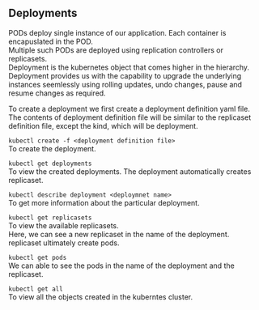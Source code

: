 ## Deployments

PODs deploy single instance of our application.
Each container is encapuslated in the POD.  
Multiple such PODs are deployed using replication controllers or replicasets.  
Deployment is the kubernetes object that comes higher in the hierarchy. 
Deployment provides us with the capability to upgrade the underlying instances seemlessly using rolling updates, undo changes, pause and resume changes as required.  

To create a deployment we first create a deployment definition yaml file.
The contents of deployment definition file will be similar to the replicaset definition file, except the kind, which will be deployment.  

`kubectl create -f <deployment definition file>`  
To create the deployment.  

`kubectl get deployments`  
To view the created deployments. 
The deployment automatically creates replicaset. 

`kubectl describe deployment <deploymnet name>`  
To get more information about the particular deployment.

`kubectl get replicasets`  
To view the available replicasets.  
Here, we can see a new replicaset in the name of the deployment.  
replicaset ultimately create pods.  

`kubectl get pods`  
We can able to see the pods in the name of the deployment and the replicaset.  

`kubectl get all`  
To view all the objects created in the kuberntes cluster.



